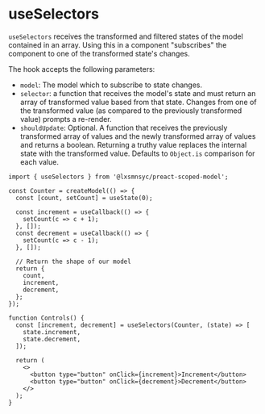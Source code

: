 # useSelectors

`useSelectors` receives the transformed and filtered states of the model contained in an array. Using this in a component "subscribes" the component to one of the transformed state's changes.

The hook accepts the following parameters:
- `model`: The model which to subscribe to state changes.
- `selector`: a function that receives the model's state and must return an array of transformed value based from that state. Changes from one of the transformed value (as compared to the previously transformed value) prompts a re-render.
- `shouldUpdate`: Optional. A function that receives the previously transformed array of values and the newly transformed array of values and returns a boolean. Returning a truthy value replaces the internal state with the transformed value. Defaults to `Object.is` comparison for each value.


```tsx
import { useSelectors } from '@lxsmnsyc/preact-scoped-model';

const Counter = createModel(() => {
  const [count, setCount] = useState(0);

  const increment = useCallback(() => {
    setCount(c => c + 1);
  }, []);
  const decrement = useCallback(() => {
    setCount(c => c - 1);
  }, []);

  // Return the shape of our model
  return {
    count,
    increment,
    decrement,
  };
});

function Controls() {
  const [increment, decrement] = useSelectors(Counter, (state) => [
    state.increment,
    state.decrement,
  ]);

  return (
    <>
      <button type="button" onClick={increment}>Increment</button>
      <button type="button" onClick={decrement}>Decrement</button>
    </>
  );
}
```